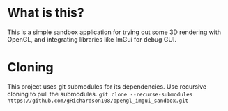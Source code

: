 # What is this?
This is a simple sandbox application for trying out some 3D rendering with OpenGL, and integrating libraries like ImGui
for debug GUI.

# Cloning
This project uses git submodules for its dependencies. Use recursive cloning to pull the submodules.
`git clone --recurse-submodules https://github.com/gRichardson108/opengl_imgui_sandbox.git`


